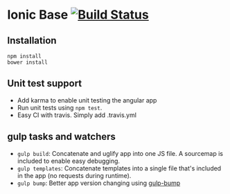 # Ionic Base [![Build Status](https://travis-ci.org/meltuhamy/ionic-base.svg?branch=master)](https://travis-ci.org/meltuhamy/ionic-base)

## Installation
```
npm install
bower install
```


## Unit test support
* Add karma to enable unit testing the angular app
* Run unit tests using ```npm test```.
* Easy CI with travis. Simply add .travis.yml

## gulp tasks and watchers
* ```gulp build```: Concatenate and uglify app into one JS file. A sourcemap is included to enable easy debugging.
* ```gulp templates```: Concatenate templates into a single file that's included in the app (no requests during runtime).
* ```gulp bump```: Better app version changing using [gulp-bump](https://github.com/stevelacy/gulp-bump)
